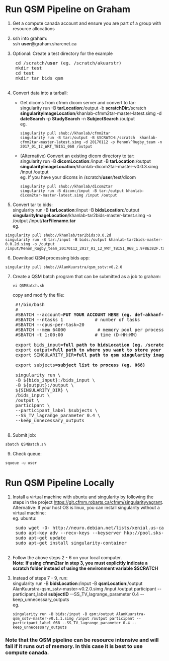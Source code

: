 # Run QSM Pipeline on Graham

1. Get a compute canada account and ensure you are part of a group with resource allocations

2. ssh into graham:  
ssh **user**@graham.sharcnet.ca

3. Optional: Create a test directory for the example
    <pre>
    cd /scratch/<b>user</b> (eg. /scratch/akuurstr)
    mkdir test
    cd test
    mkdir tar bids qsm
    </pre>

4. Convert data into a tarball:  
    * Get dicoms from cfmm dicom server and convert to tar:  
        singularity run -B **tarLocation**:/output -b **scratchDir**:/scratch **singularityImageLocation**/khanlab-cfmm2tar-master-latest.simg -d **dateSearch** -p **StudySearch** -n **SubjectSearch** /output  
        eg.

        ```
        singularity pull shub://khanlab/cfmm2tar
        singularity run -B tar:/output -B $SCRATCH:/scratch  khanlab-cfmm2tar-master-latest.simg -d 20170112 -p Menon\^Rugby_team -n 2017_01_12_WRT_TBIS1_068 /output
        ```
    * (Alternative) Convert an existing dicom directory to tar:  
        singularity run -B **dicomLocation**:/input -B **tarLocation**:/output **singularityImageLocation**/khanlab-dicom2tar-master-v0.0.3.simg /input /output  
        eg. If you have your dicoms in /scratch/**user**/test/dicom
        
        ```
        singularity pull shub://khanlab/dicom2tar
        singularity run -B dicom:/input -B tar:/output khanlab-dicom2tar-master-latest.simg /input /output
        ```
    

5. Convert tar to bids:  
singularity run -B **tarLocation**:/input -B **bidsLocation**:/output **singularityImageLocation**/khanlab-tar2bids-master-latest.simg -o /output /input/**tarFilename.tar**  
eg. 
```
singularity pull shub://khanlab/tar2bids:0.0.2d
singularity run -B tar:/input -B bids:/output khanlab-tar2bids-master-0.0.2d.simg -o /output /input/Menon_Rugby_team_20170112_2017_01_12_WRT_TBIS1_068_1.9F8E382F.tar
```

6. Download QSM processing bids app:
```
singularity pull shub://AlanKuurstra/qsm_sstv:v0.2.0
```

7. Create a QSM batch program that can be submitted as a job to graham: 
    ```
    vi QSMBatch.sh
    ```
    copy and modify the file:
    <pre>
    #!/bin/bash
    #
    #SBATCH --account=<b>PUT YOUR ACCOUNT HERE (eg. def-akhanf-ab) </b>
    #SBATCH --ntasks 1            # number of tasks
    #SBATCH --cpus-per-task=20
    #SBATCH --mem 64000            # memory pool per process
    #SBATCH -t 1:00:00            # time (D-HH:MM)
    
    export bids_input=<b>full path to bidsLocation (eg. /scratch/akuurstr/test/bids)</b>
    export output=<b>full path to where you want to store your qsm images (eg. /scratch/akuurstr/test/qsm)</b>
    export SINGULARITY_DIR=<b>full path to qsm singularity image (eg. /scratch/akuurstr/test/AlanKuurstra-qsm_sstv-master-v0.2.0.simg)</b>
    
    export subjects=<b>subject list to process (eg. 068)</b>
    
    singularity run \
    -B ${bids_input}:/bids_input \
    -B ${output}:/output \
    ${SINGULARITY_DIR} \
    /bids_input \
    /output \
    participant \
    --participant_label $subjects \
    --SS_TV_lagrange_parameter 0.4 \
    --keep_unnecessary_outputs
    </pre>

8. Submit job:
```
sbatch QSMBatch.sh
```

9. Check queue:
```
squeue -u user 
```




# Run QSM Pipeline Locally
1. Install a virtual machine with ubuntu and singularity by following the steps in the project https://git.cfmm.robarts.ca/cfmm/singularityvagrant.  
Alternative: If your host OS is linux, you can install singularity without a virtual machine:  
   eg. ubuntu:
    <pre>
    sudo wget -O- http://neuro.debian.net/lists/xenial.us-ca.full | sudo tee /etc/apt/sources.list.d/neurodebian.sources.list
    sudo apt-key adv --recv-keys --keyserver hkp://pool.sks-keyservers.net:80 0xA5D32F012649A5A9
    sudo apt-get update
    sudo apt-get install singularity-container
    </pre>
2. Follow the above steps 2 - 6 on your local computer.  
**Note: If using cfmm2tar in step 3, you must explicitly indicate a scratch folder instead of using the environment variable $SCRATCH**
3. Instead of steps 7 - 9, run:  
singularity run -B **bidsLocation**:/input -B **qsmLocation**:/output AlanKuurstra-qsm_sstv-master-v0.2.0.simg /input /output participant --participant_label **subjectID** --SS_TV_lagrange_parameter 0.4 --keep_unnecessary_outputs  
eg.

    ```
    singularity run -B bids:/input -B qsm:/output AlanKuurstra-qsm_sstv-master-v0.1.1.simg /input /output participant --participant_label 068 --SS_TV_lagrange_parameter 0.4 --keep_unnecessary_outputs
    ```

### Note that the QSM pipeline can be resource intensive and will fail if it runs out of memory. In this case it is best to use compute canada.
